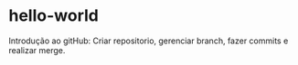 # hello-world
Introdução ao gitHub: Criar repositorio, gerenciar branch, fazer commits e realizar merge.

